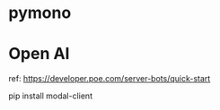 # pymono


# Open AI
ref: https://developer.poe.com/server-bots/quick-start

pip install modal-client
